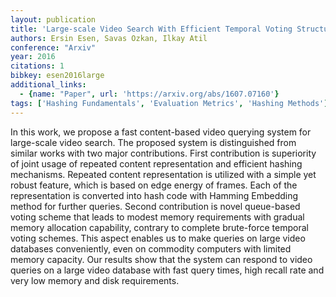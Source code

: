 ```yaml
---
layout: publication
title: 'Large-scale Video Search With Efficient Temporal Voting Structure'
authors: Ersin Esen, Savas Ozkan, Ilkay Atil
conference: "Arxiv"
year: 2016
citations: 1
bibkey: esen2016large
additional_links:
  - {name: "Paper", url: 'https://arxiv.org/abs/1607.07160'}
tags: ['Hashing Fundamentals', 'Evaluation Metrics', 'Hashing Methods']
---
```

In this work, we propose a fast content-based video querying system for
large-scale video search. The proposed system is distinguished from similar
works with two major contributions. First contribution is superiority of joint
usage of repeated content representation and efficient hashing mechanisms.
Repeated content representation is utilized with a simple yet robust feature,
which is based on edge energy of frames. Each of the representation is
converted into hash code with Hamming Embedding method for further queries.
Second contribution is novel queue-based voting scheme that leads to modest
memory requirements with gradual memory allocation capability, contrary to
complete brute-force temporal voting schemes. This aspect enables us to make
queries on large video databases conveniently, even on commodity computers with
limited memory capacity. Our results show that the system can respond to video
queries on a large video database with fast query times, high recall rate and
very low memory and disk requirements.
